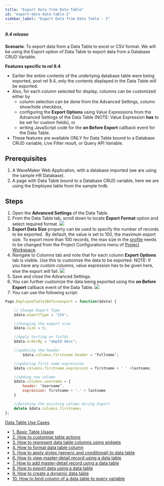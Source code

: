 ```yaml
---
title: "Export Data from Data Table"
id: "export-data-data-table-2"
sidebar_label: "Export Data from Data Table - 2"
---
```


##### 9.4 release

**Scenario**: To export data from a Data Table to excel or CSV format. We will be using the Export option of Data Table to export data from a Database CRUD Variable.

**Features specific to rel 9.4**

- Earlier the entire contents of the underlying database table were being exported, post rel 9.4, only the contents displayed in the Data Table will be exported.
- Also, for each column selected for display, columns can be customized either by
    - column selection can be done from the Advanced Settings, column show/hide checkbox,
    - configuring the **Export Options** using Value Expressions from the Advanced Settings of the Data Table (NOTE: Value Expression **has** to be set for custom fields), or
    - writing JavaScript code for the **on Before Export** callback event for the Data Table.
- These features are available ONLY for Data Table bound to a Database CRUD variable, Live Filter result, or Query API Variable.

## Prerequisites

1. A WaveMaker Web Application, with a database imported (we are using the sample HR Database).
2. A page with Data Table bound to a Database CRUD variable, here we are using the Employee table from the sample hrdb.

## Steps

1. Open the **Advanced Settings** of the Data Table.
2. From the Data Table tab, scroll down to locate **Export Format** option and select required format. 
[![](/learn/assets/dt_export.png)](/learn/assets/dt_export.png)
3. **Export Data Size** property can be used to specify the number of records to be exported.  By default, the value is set to 100, the maximum export size. To export more than 100 records, the max size in the [profile](http:/#ppsShowPopUp_109) needs to be changed from the Project Configurations menu of [Project Workspace](http:/#ppsShowPopUp_107).
4. Navigate to Columns tab and note that for each column **Export Options** tab is visible. Use this to customize the data to be exported. NOTE: If you have any custom columns, value expression has to be given here, else the export will fail. 
[![](/learn/assets/dt_cols_export.png)](/learn/assets/dt_cols_export.png)
5. Save and close the Advanced Settings.
6. You can further customize the data being exported using the **on Before Export** callback event of the Data Table. 
[![](/learn/assets/dt_export_event.png)](/learn/assets/dt_export_event.png)
7. You can use the following script:

```js
Page.EmployeeTable1Beforeexport = function($data) {

    // Change Export Type
    $data.exportType = 'CSV';

    //Changing the export size
    $data.size = 5;

    //Apply Sorting on fields
    $data.orderBy = "empId desc";

    //updating the header
        $data.columns.firstname.header = ‘Fullname’;

    //updating first name expression
    $data.columns.firstname.expression = firstname + ' ' +lastname;

    //adding new column 
    $data.columns.username = {
        header: ‘Username’,
        expression: firstname + '.' + lastname
    }

    //Deleting the existing column during Export
    delete $data.columns.firstname;
};
```

[Data Table Use Cases](/learn/app-development/widgets/datalive/datatable/data-table-use-cases/)

- [1. Basic Table Usage](/learn/app-development/widgets/datalive/datatable/data-table-basic-usage/)
- [2. How to customise table actions](/learn/how-tos/data-table-actions/)
- [3. How to represent data table columns using widgets](/learn/how-tos/data-table-widget-representations/)
- [4. How to format data table column](/learn/how-tos/data-table-format-options/)
- [5. How to apply styles (generic and conditional) to data table](/learn/how-tos/data-table-styling/)
- [6. How to view master-detail record using a data table](/learn/how-tos/view-master-detail-data-records-using-data-table/)
- [7. How to add master-detail record using a data table](/learn/how-tos/add-master-detail-records-using-data-table/)
- [8. How to export data using a data table](/learn/how-tos/export-data-data-table/)
- [9. How to create a dynamic data table](/learn/how-tos/dynamic-data-tables/)
- [10. How to bind column of a data table to query variable](/learn/how-tos/data-table-column-bound-query/)
